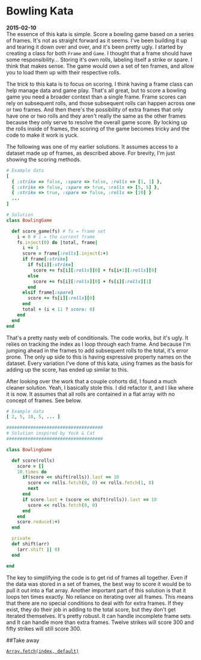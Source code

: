# Bowling Kata

**2015-02-10**  
The essence of this kata is simple. Score a bowling game based on a series of frames. It's not as straight forward as it seems. I've been building it up and tearing it down over and over, and it's been pretty ugly. I started by creating
a class for both `Frame` and `Game`. I thought that a frame should have some responsibility... Storing it's own rolls, labeling itself a strike or spare. I think that makes sense. The game would own a set of ten frames, and allow you to load them up with their respective rolls.

The trick to this kata is to focus on scoring. I think having a frame class can help manage data and game play. That's all great, but to score a bowling game you need a broader context than a single frame. Frame scores can rely on subsequent rolls, and those subsequent rolls can happen across one or two frames. And then there's the possibility of extra frames that only have one or two rolls and they aren't really the same as the other frames because they only serve to resolve the overall game score. By locking up the rolls inside of frames, the scoring of the game becomes tricky and the code to make it work is yuck.

The following was one of my earlier solutions. It assumes access to a dataset made up of frames, as described above. For brevity, I'm just showing the scoring methods.
```ruby
# Example data
[
  { :strike => false, :spare => false, :rolls => [1, 1] },
  { :strike => false, :spare => true, :rolls => [5, 5] },
  { :strike => true, :spare => false, :rolls => [10] }
  ...
]
```
```ruby
# Solution
class BowlingGame

  def score_game(fs) # fs = frame set
    i = 0 # i = the current frame
    fs.inject(0) do |total, frame|
      i += 1
      score = frame[:rolls].inject(:+)
      if frame[:strike]
        if fs[i][:strike]
          score += fs[i][:rolls][0] + fs[i+1][:rolls][0]
        else
          score += fs[i][:rolls][0] + fs[i][:rolls][1]
        end
      elsif frame[:spare]
        score += fs[i][:rolls][0]
      end
      total + (i < 11 ? score: 0)
    end
  end
end
```
That's a pretty nasty web of conditionals. The code works, but it's ugly. It relies on tracking the index as I loop through each frame. And because I'm jumping ahead in the frames to add subsequent rolls to the total, it's error prone. The only up side to this is having expressive property names on the dataset. Every variation I've done of this kata, using frames as the basis for adding up the score, has ended up similar to this.

After looking over the work that a couple cohorts did, I found a much cleaner solution. Yeah, I basically stole this. I did refactor it, and I like where it is now. It assumes that all rolls are contained in a flat array with no concept of frames. See below.
```ruby
# Example data
[ 2, 5, 10, 5, ... ]
```
```ruby
####################################
# Solution inspired by Yock & Cat
####################################

class BowlingGame

  def score(rolls)
    score = []
    10.times do
      if(score << shift(rolls)).last == 10
        score << rolls.fetch(0, 0) << rolls.fetch(1, 0)
        next
      end
      if score.last + (score << shift(rolls)).last == 10
        score << rolls.fetch(0, 0)
      end
    end
    score.reduce(:+)
  end

  private
  def shift(arr)
    (arr.shift || 0)
  end

end
```
The key to simplifying the code is to get rid of frames all together. Even if the data was stored in a set of frames, the best way to score it would be to pull it out into a flat array. Another important part of this solution is that it loops ten times exactly. No reliance on iterating over all frames. This means that there are no special conditions to deal with for extra frames. If they exist, they do their job in adding to the total score, but they don't get iterated themselves. It's pretty robust. It can handle incomplete frame sets and It can handle more than extra frames. Twelve strikes will score 300 and fifty strikes will still score 300.

##Take away

[`Array.fetch(index, default)`](http://ruby-doc.org/core-2.2.0/Array.html#method-i-fetch)
